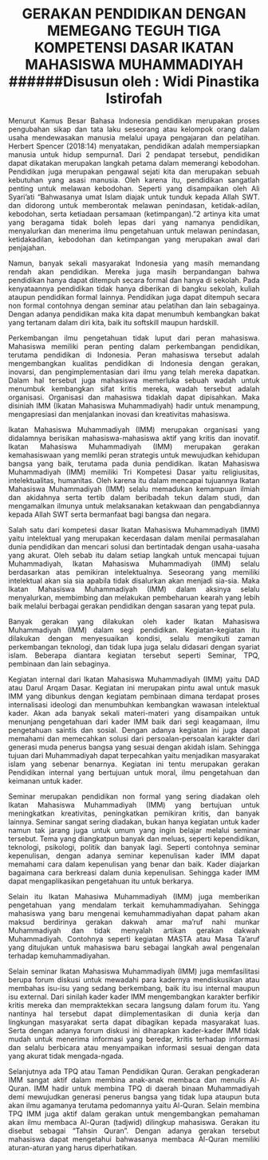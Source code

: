 <h1><center>
GERAKAN PENDIDIKAN DENGAN MEMEGANG TEGUH TIGA KOMPETENSI DASAR IKATAN MAHASISWA MUHAMMADIYAH
######Disusun oleh : Widi Pinastika Istirofah
</div>
</h1>

<p style='text-align: justify;'>Menurut Kamus Besar Bahasa Indonesia pendidikan merupakan proses pengubahan sikap dan tata laku seseorang atau kelompok orang dalam usaha mendewasakan manusia melalui upaya pengajaran dan pelatihan. Herbert Spencer (2018:14) menyatakan, pendidikan adalah mempersiapkan manusia untuk hidup sempurna1. Dari 2 pendapat tersebut, pendidikan dapat dikatakan merupakan langkah petama dalam memerangi kebodohan. Pendidikan juga merupakan pengawal sejati kita dan merupakan sebuah kebutuhan yang asasi manusia. Oleh karena itu, pendidikan sangatlah penting untuk melawan kebodohan. Seperti yang disampaikan oleh Ali Syari’ati “Bahwasanya umat Islam diajak untuk tunduk kepada Allah SWT. dan didorong untuk memberontak melawan penindasan, ketidak-adilan, kebodohan, serta ketiadaan persamaan (ketimpangan).”2 artinya kita umat yang beragama tidak boleh lepas dari yang namanya pendidikan, menyalurkan dan menerima ilmu pengetahuan untuk melawan penindasan, ketidakadilan, kebodohan dan ketimpangan yang merupakan awal dari penjajahan.



<p style='text-align: justify;'>Namun, banyak sekali masyarakat Indonesia yang masih memandang rendah akan pendidikan. Mereka juga masih berpandangan bahwa pendidikan hanya dapat ditempuh secara formal dan hanya di sekolah. Pada kenyataannya pendidikan tidak hanya diberikan di bangku sekolah, kuliah ataupun pendidikan formal lainnya. Pendidikan juga dapat ditempuh secara non formal contohnya dengan seminar atau pelatihan dan lain sebagainya. Dengan adanya pendidikan maka kita dapat menumbuh kembangkan bakat yang tertanam dalam diri kita, baik itu softskill maupun hardskill. 

<p style='text-align: justify;'>Perkembangan ilmu pengetahuan tidak luput dari peran mahasiswa. Mahasiswa memiliki peran penting dalam perkembangan pendidikan, terutama pendidikan di Indonesia. Peran mahasiswa tersebut adalah mengembangkan kualitas pendidikan di Indonesia dengan gerakan, inovarsi, dan pengimplementasian dari ilmu yang telah mereka dapatkan. Dalam hal tersebut juga mahasiswa memerluka sebuah wadah untuk menumbuk kembangkan sifat kritis mereka, wadah tersebut adalah organisasi. Organisasi dan mahasiswa tidaklah dapat dipisahkan. Maka disiniah IMM (Ikatan Mahasiswa Muhammadiyah) hadir untuk menampung, mengapresiasi dan menjalankan inovasi dan kreativitas mahasiswa. 

<p style='text-align: justify;'>Ikatan Mahasiswa Muhammadiyah (IMM) merupakan organisasi yang didalamnya berisikan mahasiswa-mahasiswa aktif yang kritis dan inovatif. Ikatan Mahasiswa Muhammadiyah (IMM) merupakan gerakan kemahasiswaan yang memliki peran strategis untuk mewujudkan kehidupan bangsa yang baik, terutama pada dunia pendidikan. Ikatan Mahasiswa Muhammadiyah (IMM) memiliki Tri Kompetesi Dasar yaitu religiusitas, intelektualitas, humanitas. Oleh karena itu dalam mencapai tujuannya Ikatan Mahasiswa Muhammadiyah (IMM) selalu memadukan kemampuan ilmiah dan akidahnya serta tertib dalam beribadah tekun dalam studi, dan mengamalkan ilmunya untuk melaksanakan ketakwaan dan pengabdiannya kepada Allah SWT serta bermanfaat bagi bangsa dan negara.

<p style='text-align: justify;'>Salah satu dari kompetesi dasar Ikatan Mahasiswa Muhammadiyah (IMM) yaitu intelektual yang merupakan kecerdasan dalam menilai permasalahan dunia pendidikan dan mencari solusi dan bertintadak dengan usaha-uasaha yang akurat. Oleh sebab itu dalam setiap langkah untuk mencapai tujuan Muhammadiyah, Ikatan Mahasiswa Muhammadiyah (IMM) selalu berdasarkan atas pemikiran intelektualnya. Seseorang yang memiliki intelektual akan sia sia apabila tidak disalurkan akan menjadi sia-sia. Maka Ikatan Mahasiswa Muhammadiyah (IMM) dalam aksinya selalu menyalurkan, membimbing dan melakukan pembeharuan kearah yang lebih baik melalui berbagai gerakan pendidikan dengan sasaran yang tepat pula.

<p style='text-align: justify;'>Banyak gerakan yang dilakukan oleh kader Ikatan Mahasiswa Muhammadiyah (IMM)  dalam segi pendidikan. Kegiatan-kegiatan itu dilakukan dengan menyesuaikan kondisi, selalu mengikuti zaman perkembangan teknologi, dan tidak lupa juga selalu didasari dengan syariat islam. Beberapa diantara kegiatan tersebut seperti Seminar, TPQ, pembinaan dan lain sebaginya. 

<p style='text-align: justify;'>Kegiatan internal dari Ikatan Mahasiswa Muhammadiyah (IMM) yaitu DAD atau Darul Arqam Dasar. Kegiatan ini merupakan pintu awal untuk masuk IMM yang dibunkus dengan kegiatam pembinaan dimana terdapat proses internalisasi ideologi dan menumbuhkan kembangkan wawasan intelektual kader. Akan ada banyak sekali materi-materi yang disampaikan untuk menunjang pengetahuan dari kader IMM baik dari segi keagamaan, ilmu pengetahuan saintis dan sosial. Dengan adanya kegiatan ini juga dapat memahami dan memecahkan solusi dari persoalan-persoalan karakter dari generasi muda penerus bangsa yang sesuai dengan akidah islam. Sehingga tujuan dari Muhammadiyah dapat terpecahkan yaitu menjadikan masyarakat islam yang sebenar benarnya. Kegiatan ini tentu merupakan gerakan Pendidikan internal yang bertujuan untuk moral, ilmu pengetahuan dan keimanan untuk kader.

<p style='text-align: justify;'>
Seminar merupakan pendidikan non formal yang sering diadakan oleh Ikatan Mahasiswa Muhammadiyah (IMM) yang bertujuan untuk meningkatkan kreativitas, peningkatkan pemikiran kritis, dan banyak lainnya. Seminar sangat sering diadakan, bukan hanya kegiatan untuk kader namun tak jarang juga untuk umum yang ingin belajar melalui seminar tersebut. Tema yang diangkatpun banyak dan meluas, seperti kependidikan, teknologi, psikologi, politik dan banyak lagi. Seperti contohnya seminar kepenulisan, dengan adanya seminar kepenulisan kader IMM dapat memahami cara dalam kepenulisan yang benar dan baik. Kader diajarkan bagaimana cara berkreasi dalam dunia kepenulisan. Sehingga kader IMM dapat mengaplikasikan pengetahuan itu untuk berkarya. 

<p style='text-align: justify;'>
Selain itu Ikatan Mahasiwa Muhammadiyah (IMM) juga memberikan pengetahuan yang mendalam terkait kemuhammadiyahan. Sehingga mahasiswa yang baru mengenai kemuhammadiyahan dapat paham akan maksud berdirinya gerakan dakwah amar ma’ruf nahi munkar Muhammadiyah dan tidak menyalah artikan gerakan dakwah Muhammadiyah. Contohnya seperti kegiatan MASTA atau Masa Ta’aruf yang ditujukan untuk mahasiswa baru sebagai langkah awal pengenalan terhadap kemuhammadiyahan.

<p style='text-align: justify;'>
Selain seminar Ikatan Mahasiswa Muhammadiyah (IMM) juga memfasilitasi berupa forum diskusi untuk mewadahi para kadernya mendiskusikan atau membahas isu-isu yang sedang berkembang, baik itu isu internal maupun isu external. Dari sinilah kader kader IMM mengembangkan karakter berfikir kritis mereka dan mempraktekkan secara langsung dalam forum itu. Yang nantinya hal tersebut dapat diimplementasikan di dunia kerja dan lingkungan masyarakat serta dapat dibagikan kepada masyarakat luas. Serta dengan adanya forum diskusi ini diharapkan kader-kader IMM tidak mudah untuk menerima informasi yang beredar, kritis terhadap informasi dan selalu berbicara atau menyampaikan informasi sesuai dengan data yang akurat tidak mengada-ngada. 

<p style='text-align: justify;'>
Selanjutnya ada TPQ atau Taman Pendidikan Quran. Gerakan pengkaderan IMM sangat aktif dalam membina anak-anak membaca dan menulis Al-Quran. IMM hadir untuk membina TPQ di daerah binaan Muhammadiyah demi mewujudkan generasi penerus bangsa yang tidak lupa ataupun buta akan ilmu agamanya terutama pedomannya yaitu Al-Quran. Selain membina TPQ IMM juga aktif dalam gerakan untuk mengembangkan pemahaman akan ilmu membaca Al-Quran (tadjwid) dilingkup mahasiswa. Gerakan itu disebut sebagai “Tahsin Quran”. Dengan adanya gerakan tersebut mahasiswa dapat mengetahui bahwasanya membaca Al-Quran memiliki aturan-aturan yang harus diperhatikan.

